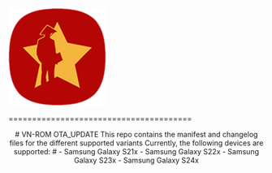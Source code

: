 
![VN-Logo](https://raw.githubusercontent.com/xuanhoa8687/VN-ROM_OTA_UPDATE/fourteen/ic_launcher.png)

=======================================
<p align="center">
# VN-ROM OTA_UPDATE
This repo contains the manifest and changelog files for the different supported variants
Currently, the following devices are supported:
#
- Samsung Galaxy S21x
- Samsung Galaxy S22x
- Samsung Galaxy S23x
- Samsung Galaxy S24x
</p>
